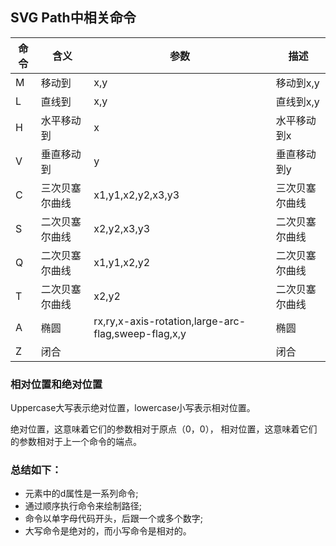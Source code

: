 


## SVG Path中相关命令

|命令|含义|参数|描述|
|----|--------|--------|--------|
|M|移动到|x,y|移动到x,y|
|L|直线到|x,y|直线到x,y|
|H|水平移动到|x|水平移动到x|
|V|垂直移动到|y|垂直移动到y|
|C|三次贝塞尔曲线|x1,y1,x2,y2,x3,y3|三次贝塞尔曲线|
|S|二次贝塞尔曲线|x2,y2,x3,y3|二次贝塞尔曲线|
|Q|二次贝塞尔曲线|x1,y1,x2,y2|二次贝塞尔曲线|
|T|二次贝塞尔曲线|x2,y2|二次贝塞尔曲线|
|A|椭圆|rx,ry,x-axis-rotation,large-arc-flag,sweep-flag,x,y|椭圆|
|Z|闭合| |闭合|


### 相对位置和绝对位置

Uppercase大写表示绝对位置，lowercase小写表示相对位置。

绝对位置，这意味着它们的参数相对于原点（0，0），
相对位置，这意味着它们的参数相对于上一个命令的端点。



### 总结如下：

- 元素中的d属性<path>是一系列命令;
- 通过顺序执行命令来绘制路径;
- 命令以单字母代码开头，后跟一个或多个数字;
- 大写命令是绝对的，而小写命令是相对的。
